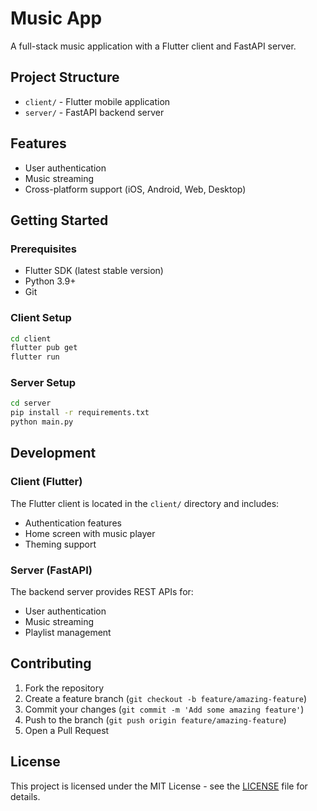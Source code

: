 # Music App

A full-stack music application with a Flutter client and FastAPI server.

## Project Structure

- `client/` - Flutter mobile application
- `server/` - FastAPI backend server

## Features

- User authentication
- Music streaming
- Cross-platform support (iOS, Android, Web, Desktop)

## Getting Started

### Prerequisites

- Flutter SDK (latest stable version)
- Python 3.9+
- Git

### Client Setup

```bash
cd client
flutter pub get
flutter run
```

### Server Setup

```bash
cd server
pip install -r requirements.txt
python main.py
```

## Development

### Client (Flutter)

The Flutter client is located in the `client/` directory and includes:
- Authentication features
- Home screen with music player
- Theming support

### Server (FastAPI)

The backend server provides REST APIs for:
- User authentication
- Music streaming
- Playlist management

## Contributing

1. Fork the repository
2. Create a feature branch (`git checkout -b feature/amazing-feature`)
3. Commit your changes (`git commit -m 'Add some amazing feature'`)
4. Push to the branch (`git push origin feature/amazing-feature`)
5. Open a Pull Request

## License

This project is licensed under the MIT License - see the [LICENSE](LICENSE) file for details.
